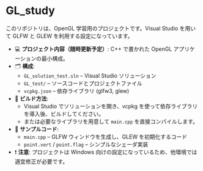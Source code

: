 # GL_study

このリポジトリは、OpenGL 学習用のプロジェクトです。Visual Studio を用いて GLFW と GLEW を利用する設定になっています。

- 💻 **プロジェクト内容（随時更新予定）**: C++ で書かれた OpenGL アプリケーションの最小構成。
- 🗂 **構成**:
  - `GL_solution_test.sln` – Visual Studio ソリューション
  - `GL_test/` – ソースコードとプロジェクトファイル
  - `vcpkg.json` – 依存ライブラリ (glfw3, glew)
- 🚀 **ビルド方法**:
  - Visual Studio でソリューションを開き、vcpkg を使って依存ライブラリを導入後、ビルドしてください。
  - または必要なライブラリを用意して `main.cpp` を直接コンパイルします。
- 📄 **サンプルコード**:
  - `main.cpp` – GLFW ウィンドウを生成し、GLEW を初期化するコード
  - `point.vert` / `point.flag` – シンプルなシェーダ実装
- ❗ **注意**: プロジェクトは Windows 向けの設定になっているため、他環境では適宜修正が必要です。
